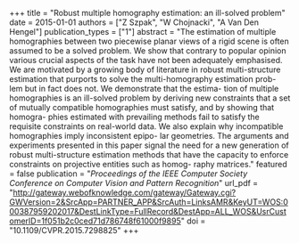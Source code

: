 +++
title = "Robust multiple homography estimation: an ill-solved problem"
date = 2015-01-01
authors = ["Z Szpak", "W Chojnacki", "A Van Den Hengel"]
publication_types = ["1"]
abstract = "The estimation of multiple homographies between two piecewise planar views of a rigid scene is often assumed to be a solved problem. We show that contrary to popular opinion various crucial aspects of the task have not been adequately emphasised. We are motivated by a growing body of literature in robust multi-structure estimation that purports to solve the multi-homography estimation prob- lem but in fact does not. We demonstrate that the estima- tion of multiple homographies is an ill-solved problem by deriving new constraints that a set of mutually compatible homographies must satisfy, and by showing that homogra- phies estimated with prevailing methods fail to satisfy the requisite constraints on real-world data. We also explain why incompatible homographies imply inconsistent epipo- lar geometries. The arguments and experiments presented in this paper signal the need for a new generation of robust multi-structure estimation methods that have the capacity to enforce constraints on projective entities such as homog- raphy matrices."
featured = false
publication = "*Proceedings of the IEEE Computer Society Conference on Computer Vision and Pattern Recognition*"
url_pdf = "http://gateway.webofknowledge.com/gateway/Gateway.cgi?GWVersion=2&SrcApp=PARTNER_APP&SrcAuth=LinksAMR&KeyUT=WOS:000387959202017&DestLinkType=FullRecord&DestApp=ALL_WOS&UsrCustomerID=1f051b2c0ced71d786748f61000f9895"
doi = "10.1109/CVPR.2015.7298825"
+++

